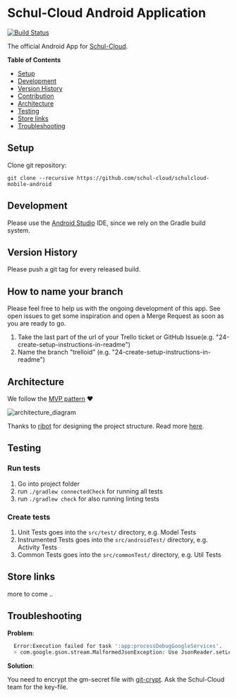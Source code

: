 Schul-Cloud Android Application
==================

[![Build Status](https://travis-ci.org/schul-cloud/schulcloud-mobile-android.svg?branch=master)](https://travis-ci.org/schul-cloud/schulcloud-mobile-android)

The official Android App for [Schul-Cloud](https://schul-cloud.org/).

**Table of Contents**

- [Setup](#setup)
- [Development](#development)
- [Version History](#version-history)
- [Contribution](#how-to-name-your-branch)
- [Architecture](#architecture)
- [Testing](#testing)
- [Store links](#store-links)
- [Troubleshooting](#troubleshooting)


## Setup

Clone git repository:

```
git clone --recursive https://github.com/schul-cloud/schulcloud-mobile-android
```

## Development

Please use the [Android Studio](https://developer.android.com/sdk/) IDE, since we rely on the Gradle build system.

## Version History

Please push a git tag for every released build.

## How to name your branch

Please feel free to help us with the ongoing development of this app. See open issues to get some inspiration and open a Merge Request as soon as you are ready to go.

1. Take the last part of the url of your Trello ticket or GitHub Issue(e.g. "24-create-setup-instructions-in-readme")
2. Name the branch "trelloid" (e.g. "24-create-setup-instructions-in-readme")

## Architecture

We follow the [MVP pattern](https://antonioleiva.com/mvp-android/) :heart:

![architecture_diagram](https://cloud.githubusercontent.com/assets/9433996/26027704/e473e598-3812-11e7-9545-bbe25ba0caf9.png)

Thanks to [ribot](https://github.com/ribot) for designing the project structure. Read more [here](https://github.com/ribot/android-guidelines/blob/master/architecture_guidelines/android_architecture.md).

## Testing

### Run tests

1. Go into project folder
2. run `./gradlew connectedCheck` for running all tests
3. run `./gradlew check` for also running linting tests

### Create tests

1. Unit Tests goes into the `src/test/` directory, e.g. Model Tests
1. Instrumented Tests goes into the `src/androidTest/` directory, e.g. Activity Tests
1. Common Tests goes into the `src/commonTest/` directory, e.g. Util Tests

## Store links

more to come ..


## Troubleshooting

**Problem**:

```sh
  Error:Execution failed for task ':app:processDebugGoogleServices'.
  > com.google.gson.stream.MalformedJsonException: Use JsonReader.setLenient(true) to accept malformed JSON at line 1 column 17
```

**Solution**:

You need to encrypt the gm-secret file with [git-crypt](https://github.com/AGWA/git-crypt). Ask the Schul-Cloud team for the key-file.